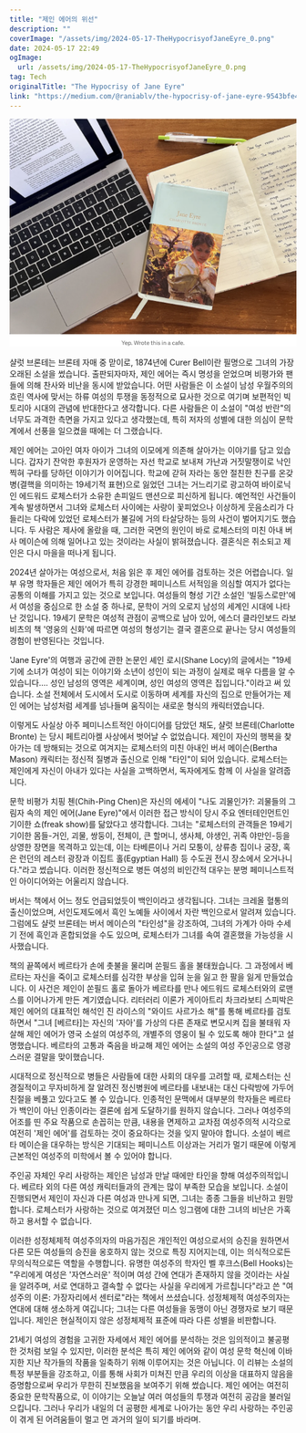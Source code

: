 ```yaml
---
title: "제인 에어의 위선"
description: ""
coverImage: "/assets/img/2024-05-17-TheHypocrisyofJaneEyre_0.png"
date: 2024-05-17 22:49
ogImage: 
  url: /assets/img/2024-05-17-TheHypocrisyofJaneEyre_0.png
tag: Tech
originalTitle: "The Hypocrisy of Jane Eyre"
link: "https://medium.com/@raniablv/the-hypocrisy-of-jane-eyre-9543bfe4d5ab"
---
```



<img src="/assets/img/2024-05-17-TheHypocrisyofJaneEyre_0.png" />

샬럿 브론테는 브론테 자매 중 맏이로, 1874년에 Curer Bell이란 필명으로 그녀의 가장 오래된 소설을 썼습니다. 출판되자마자, 제인 에어는 즉시 명성을 얻었으며 비평가와 팬들에 의해 찬사와 비난을 동시에 받았습니다. 어떤 사람들은 이 소설이 남성 우월주의의 흐린 역사에 맞서는 하류 여성의 투쟁을 동정적으로 묘사한 것으로 여기며 보편적인 빅토리아 시대의 관념에 반대한다고 생각합니다. 다른 사람들은 이 소설이 "여성 반란"의 너무도 과격한 측면을 가지고 있다고 생각했는데, 특히 저자의 성별에 대한 의심이 문학계에서 선풍을 일으켰을 때에는 더 그랬습니다.

제인 에어는 고아인 여자 아이가 그녀의 이모에게 의존해 살아가는 이야기를 담고 있습니다. 갑자기 잔악한 후원자가 운영하는 자선 학교로 보내져 가난과 거짓말쟁이로 낙인 찍혀 구타를 당하던 이야기가 이어집니다. 학교에 갇혀 자라는 동안 절친한 친구를 온갖 병(결핵을 의미하는 19세기적 표현)으로 잃었던 그녀는 거느리기로 광고하여 바이로닉인 에드워드 로체스터가 소유한 손피일드 맨션으로 피신하게 됩니다. 예언적인 사건들이 계속 발생하면서 그녀와 로체스터 사이에는 사랑이 꽃피었으나 이상하게 웃음소리가 다 들리는 다락에 있었던 로체스터가 불길에 거의 타살당하는 등의 사건이 벌어지기도 했습니다. 두 사람은 제사에 올랐을 때, 그러한 국면의 원인이 바로 로체스터의 미친 아내 버사 메이슨에 의해 일어나고 있는 것이라는 사실이 밝혀졌습니다. 결혼식은 취소되고 제인은 다시 마을을 떠나게 됩니다.

2024년 살아가는 여성으로서, 처음 읽은 후 제인 에어를 검토하는 것은 어렵습니다. 일부 유명 학자들은 제인 에어가 특히 강경한 페미니스트 서적임을 의심할 여지가 없다는 공통의 이해를 가지고 있는 것으로 보입니다. 여성들의 형성 기간 소설인 '빌둥스로만'에서 여성을 중심으로 한 소설 중 하나로, 문학이 거의 오로지 남성의 세계인 시대에 나타난 것입니다. 19세기 문학은 여성적 관점이 공백으로 남아 있어, 에스더 클라인보드 라보비츠의 책 '영웅의 신화'에 따르면 여성의 형성기는 결국 결혼으로 끝나는 당시 여성들의 경험이 반영된다는 것입니다.

<div class="content-ad"></div>

'Jane Eyre'의 여행과 공간에 관한 논문인 셰인 로시(Shane Locy)의 글에서는 "19세기에 소녀가 여성이 되는 이야기와 소년이 성인이 되는 과정이 실제로 매우 다름을 알 수 있습니다.... 성인 남성의 영역은 세계이며, 성인 여성의 영역은 집입니다."이라고 써 있습니다. 소설 전체에서 도시에서 도시로 이동하며 세계를 자신의 집으로 만들어가는 제인 에어는 남성처럼 세계를 넘나들며 움직이는 새로운 형식의 캐릭터였습니다.

이렇게도 사실상 아주 페미니스트적인 아이디어를 담았던 채도, 샬럿 브론테(Charlotte Bronte) 는 당시 페트리아켈 사상에서 벗어날 수 없었습니다. 제인이 자신의 행복을 찾아가는 데 방해되는 것으로 여겨지는 로체스터의 미친 아내인 버서 메이슨(Bertha Mason) 캐릭터는 정신적 질병과 출신으로 인해 "타인"이 되어 있습니다. 로체스터는 제인에게 자신이 아내가 있다는 사실을 고백하면서, 독자에게도 함께 이 사실을 알려줍니다.

문학 비평가 치핑 첸(Chih-Ping Chen)은 자신의 에세이 "나도 괴물인가?: 괴물들의 그림자 속의 제인 에어(Jane Eyre)"에서 이러한 접근 방식이 당시 주요 엔터테인먼트인 기이한 쇼(freak show)를 닮았다고 생각합니다. 그녀는 "로체스터의 관객들은 19세기 기이한 몸들-거인, 괴물, 쌍둥이, 전체이, 큰 할머니, 생사체, 야생인, 귀족 야만인-등을 상영한 장면을 목격하고 있는데, 이는 타베른이나 거리 모퉁이, 상류층 집이나 궁장, 혹은 런던의 레스터 광장과 이집트 홀(Egyptian Hall) 등 수도권 전시 장소에서 오거나니다."라고 썼습니다. 이러한 정신적으로 병든 여성의 비인간적 대우는 분명 페미니스트적인 아이디어와는 어울리지 않습니다.

버서는 책에서 어느 정도 언급되었듯이 백인이라고 생각됩니다. 그녀는 크레올 혈통의 출신이었으며, 서인도제도에서 흑인 노예들 사이에서 자란 백인으로서 알려져 있습니다. 그럼에도 샬럿 브론테는 버서 메이슨의 "타인성"을 강조하여, 그녀의 가계가 아마 수세기 전에 흑인과 혼합되었을 수도 있으며, 로체스터가 그녀를 속여 결혼했을 가능성을 시사했습니다.

<div class="content-ad"></div>

책의 끝쪽에서 베르타가 손에 촛불을 물리며 쏜필드 홀을 불태웠습니다. 그 과정에서 베르타는 자신을 죽이고 로체스터를 심각한 부상을 입혀 눈을 잃고 한 팔을 잃게 만들었습니다. 이 사건은 제인이 쏜필드 홀로 돌아가 베르타를 만나 에드워드 로체스터와의 로맨스를 이어나가게 만든 계기였습니다. 리터러리 이론가 게이아트리 차크라보티 스피박은 제인 에어의 대표적인 해석인 진 라이스의 "와이드 사르가소 해"를 통해 베르타를 검토하면서 "그녀 [베르타]는 자신의 '자아'를 가상의 다른 존재로 변모시켜 집을 불태워 자살해 제인 에어가 영국 소설의 여성주의, 개별주의 영웅이 될 수 있도록 해야 한다"고 설명했습니다. 베르타의 고통과 죽음을 바교해 제인 에어는 소설의 여성 주인공으로 영광스러운 결말을 맞이했습니다.

시대적으로 정신적으로 병들은 사람들에 대한 사회의 대우를 고려할 때, 로체스터는 신경질적이고 무자비하게 잘 알려진 정신병원에 베르타를 내보내는 대신 다락방에 가두어 친절을 베풀고 있다고도 볼 수 있습니다. 인종적인 문맥에서 대부분의 학자들은 베르타가 백인이 아닌 인종이라는 결론에 쉽게 도달하기를 원하지 않습니다. 그러나 여성주의 어조를 띤 주요 작품으로 손꼽히는 만큼, 내용을 면제하고 교차점 여성주의적 시각으로 여전히 '제인 에어'를 검토하는 것이 중요하다는 것을 잊지 말아야 합니다. 소설이 베르타 메이슨을 대우하는 방식은 기대되는 페미니스트 이상과는 거리가 멀기 때문에 이렇게 근본적인 여성주의 미학에서 볼 수 있어야 합니다.

주인공 자체인 우리 사랑하는 제인은 남성과 만날 때에만 타인을 향해 여성주의적입니다. 베르타 외의 다른 여성 캐릭터들과의 관계는 많이 부족한 모습을 보입니다. 소설이 진행되면서 제인이 자신과 다른 여성과 만나게 되면, 그녀는 종종 그들을 비난하고 원망합니다. 로체스터가 사랑하는 것으로 여겨졌던 미스 잉그램에 대한 그녀의 비난은 가혹하고 용서할 수 없습니다.

<div class="content-ad"></div>

이러한 성정체제적 여성주의자의 마음가짐은 개인적인 여성으로서의 승진을 원하면서 다른 모든 여성들의 승진을 옹호하지 않는 것으로 특징 지어지는데, 이는 의식적으로든 무의식적으로든 역할을 수행합니다. 유명한 여성주의 학자인 벨 후크스(Bell Hooks)는 "우리에게 여성은 '자연스러운' 적이며 여성 간에 연대가 존재하지 않을 것이라는 사실을 알려주며, 서로 연대하고 결속할 수 없다는 사실을 우리에게 가르칩니다"라고 쓴 "여성주의 이론: 가장자리에서 센터로"라는 책에서 쓰셨습니다. 성정체제적 여성주의자는 연대에 대해 생소하게 여깁니다; 그녀는 다른 여성들을 동맹이 아닌 경쟁자로 보기 때문입니다. 제인은 현실적이지 않은 성정체제적 표준에 따라 다른 성별을 비판합니다.

21세기 여성의 경험을 고귀한 자세에서 제인 에어를 분석하는 것은 임의적이고 불공평한 것처럼 보일 수 있지만, 이러한 분석은 특히 제인 에어와 같이 여성 문학 혁신에 이바지한 지난 작가들의 작품을 일축하기 위해 이루어지는 것은 아닙니다. 이 리뷰는 소설의 특정 부분들을 강조하고, 이를 통해 사회가 미쳐진 만큼 우리의 이상을 대표하지 않음을 증명함으로써 우리가 무한히 진보했음을 보여주기 위해 썼습니다. 제인 에어는 여전히 중요한 문학작품으로, 이 이야기는 오늘날 여러 여성들의 투쟁과 여전히 공감을 불러일으킵니다. 그러나 우리가 내일의 더 공평한 세계로 나아가는 동안 우리 사랑하는 주인공이 겪게 된 어려움들이 멀고 먼 과거의 일이 되기를 바라며.